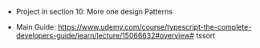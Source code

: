 - Project in section 10: More one design Patterns

- Main Guide: https://www.udemy.com/course/typescript-the-complete-developers-guide/learn/lecture/15066632#overview#   t s s o r t 
 
 